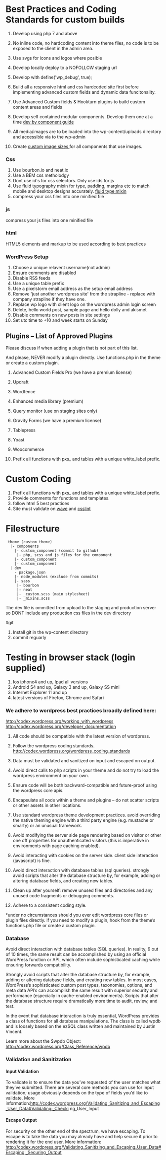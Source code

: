 # Best Practices and Coding Standards for custom builds
 
1. Develop using php 7 and above 
1. No inline code, no hardcoding content into theme files, no code is to be exposed to the client in the admin area. 
1. Use svgs for icons and logos where posible 
1. Develop locally deploy to a NOFOLLOW staging url
1. Develop with define('wp_debug', true); 
1. Build all a responsive html and css hardcoded site first before implementing advanced custom fields and dynamic data funcitonality.
1. Use Advanced Custom fields & Hookturn plugins to build custom content areas and fields 
1. Develop self contained modular components. Develop them one at a time [dev by component guide](https://github.com/pixelstorm/coding_guidelines_components)

1. All media/images are to be loaded into the wp-content/uploads directory and accessible via to the wp-admin
1. Create [ custom image sizes ](https://developer.wordpress.org/reference/functions/add_image_size/) for all components that use images.

### Css
1. Use bourbon.io and neat.io
1. Use a BEM css metholodgy
1. Dont use id's for css selectors. Only use ids for js
1. Use fluid typography mixin for type, padding, margins etc to match mobile and desktop designs accurately. [fluid type mixin](https://codepen.io/MadeByMike/pen/GmBLKo)
1. compress your css files into one minified file

### js
compress your js files into one minified file

### html
HTML5 elements and markup to be used according to best practices
 
### WordPress Setup
1. Choose a unique relavent username(not admin)
1. Ensure comments are disabled
1. Disable RSS feeds
1. Use a unique table prefix 
1. Use a pixelstorm email address as the setup email address
1. Remove 'just another wordpress site' from the strapline - replace with company strapline if they have one.
1. Replace wp logo with client logo on the wordpress admin login screen
1. Delete, hello world post, sample page and hello dolly and akismet
1. Disable comments on new posts in site settings
1. Set utc time to +10 and week starts on Sunday 



## Plugins – List of Approved Plugins
Please discuss if when adding a plugin that is not part of this list.
 
And please, NEVER modify a plugin directly. Use functions.php in the theme or create a custom plugin.
 
1. Advanced Custom Fields Pro (we have a premium license)
1. Updraft
1. Wordfence 
1. Enhanced media library (premium) 
1. Query monitor (use on staging sites only)
1. Gravity Forms   (we have a premium license)
1. Tablepress 
1. Yoast
1. Woocommerce


1. Prefix all functions with pxs_ and tables with a unique white_label prefix.
 
# Custom Coding
1. Prefix all functions with pxs_ and tables with a unique white_label prefix.
1. Provide comments for functions and templates.
1. follow html 5 best practices
1. Site must validate on [wave]( http://wave.webaim.org/ ) and [ csslint ](http://csslint.net/)

# Filestructure 
```
 theme (custom theme) 
  |- components 
    |- custom_component (commit to github) 
	 |- php, scss and js files for the component 
    |- custom_component 
    |- custom_component 
  | dev  
    - package.json  
    |- node_modules (exclude from commits) 
    |- sass 
	 |- bourbon 
	 |- neat  
	 |- _custom.scss (main stylesheet)
	 |- _mixins.scss 
```

The dev file is ommitted from upload to the staging and production server so DONT include any production css files in the dev directory

#git 
1. Install git in the wp-content directory
1. commit reguarly


# Testing in browser stack (login supplied)

1. Ios iphone4 and up, Ipad all versions 
1. Android S4 and up, Galaxy 3 and up, Galaxy SS mini 
1. Internet Explorer 11 and up 
1. latest versions of Firefox, Chrome and Safari 

### We adhere to wordpress best practices broadly defined here:

http://codex.wordpress.org/working_with_wordpress  http://codex.wordpress.org/developer_documentation  

1. All code should be compatible with the latest version of wordpress.

1. Follow the wordpress coding standards.  http://codex.wordpress.org/wordpress_coding_standards

1. Data must be validated and sanitized on input and escaped on output.

1. Avoid direct calls to php scripts in your theme and do not try to load the wordpress environment on your own.

1. Ensure code will be both backward-compatible and future-proof using the wordpress core apis.

1. Encapsulate all code within a theme and plugins – do not scatter scripts or other assets in other locations.

1. Use standard wordpress theme development practices. avoid overriding the native theming engine with a third party engine (e.g. mustache or smarty) or an unusual framework.

1. Avoid modifying the server side page rendering based on visitor or other one off properties for unauthenticated visitors (this is imperative in environments with page caching enabled).

1. Avoid interacting with cookies on the server side. client side interaction (javascript) is fine.

1. Avoid direct interaction with database tables (sql queries). strongly avoid scripts that alter the database structure by, for example, adding or altering database fields, and creating new tables.

1. Clean up after yourself: remove unused files and directories and any unused code fragments or debugging comments.

1. Adhere to a consistent coding style.

*under no circumstances should you ever edit wordpress core files or plugin files directly. 
if you need to modify a plugin, hook from the theme’s functions.php file or create a custom plugin.

### Database

Avoid direct interaction with database tables (SQL queries). 
In reality, 9 out of 10 times, the same result can be accomplished by using an official WordPress function or API, which often include sophisticated caching while ensuring forwards compatibility.

Strongly avoid scripts that alter the database structure by, for example, adding or altering database fields, and creating new tables. In most cases, WordPress’s sophisticated custom post types, taxonomies, options, and meta data API’s can accomplish the same result with superior security and performance (especially in cache-enabled environments). Scripts that alter the database structure require dramatically more time to audit, review, and test.

In the event that database interaction is truly essential, WordPress provides a class of functions for all database manipulations. The class is called wpdb and is loosely based on the ezSQL class written and maintained by Justin Vincent.

Learn more about the $wpdb Object: http://codex.wordpress.org/Class_Reference/wpdb

### Validation and Sanitization

#### Input Validation
To validate is to ensure the data you’ve requested of the user matches what they’ve submitted. There are several core methods you can use for input validation; usage obviously depends on the type of fields you’d like to validate.
More
information:http://codex.wordpress.org/Validating_Sanitizing_and_Escaping_User_Data#Validating:_Checki ng_User_Input

#### Escape Output
For security on the other end of the spectrum, we have escaping. To escape is to take the data you may already have and help secure it prior to rendering it for the end user.
More information: http://codex.wordpress.org/Validating_Sanitizing_and_Escaping_User_Data#Escaping:_Securing_Output
